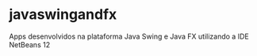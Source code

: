 # javaswingandfx
 Apps desenvolvidos na plataforma Java Swing e Java FX utilizando a IDE NetBeans 12

